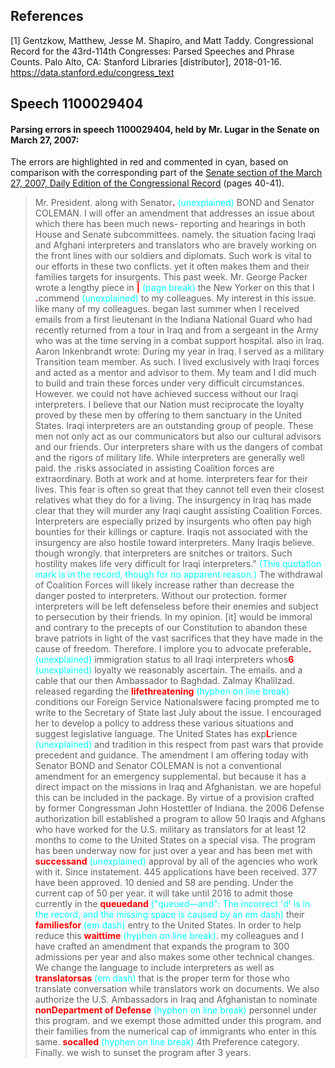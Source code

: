 ## References

[1] Gentzkow, Matthew, Jesse M. Shapiro, and Matt Taddy. Congressional Record for the 43rd-114th Congresses: Parsed Speeches and Phrase Counts. Palo Alto, CA: Stanford Libraries [distributor], 2018-01-16. https://data.stanford.edu/congress_text

## Speech 1100029404
#### Parsing errors in speech 1100029404, held by Mr. Lugar in the Senate on March 27, 2007:

The errors are highlighted in red and commented in cyan, based on comparison with the corresponding part of the [Senate section of the March 27, 2007, Daily Edition of the Congressional Record](https://www.congress.gov/110/crec/2007/03/27/CREC-2007-03-27-senate.pdf) (pages 40-41).

> Mr. President. along with Senator<span style="color:red;font-weight:700">.</span> <span style="color:cyan">(unexplained)</span> BOND and Senator COLEMAN. I will offer an amendment that addresses an issue about which there has been much news- reporting and hearings in both House and Senate subcommittees. namely. the situation facing Iraqi and Afghani interpreters and translators who are bravely working on the front lines with our soldiers and diplomats. Such work is vital to our efforts in these two conflicts. yet it often makes them and their families targets for insurgents. This past week. Mr. George Packer wrote a lengthy piece in <span style="color:red;font-weight:700">|</span> <span style="color:cyan">(page break)</span> the New Yorker on this that I <span style="color:red;font-weight:700">.</span>commend <span style="color:cyan">(unexplained)</span> to my colleagues. My interest in this issue. like many of my colleagues. began last summer when I received emails from a first lieutenant in the Indiana National Guard who had recently returned from a tour in Iraq and from a sergeant in the Army who was at the time serving in a combat support hospital. also in Iraq. Aaron Inkenbrandt wrote: During my year in Iraq. I served as a military Transition team member. As such. I lived exclusively with Iraqi forces and acted as a mentor and advisor to them. My team and I did much to build and train these forces under very difficult circumstances. However. we could not have achieved success without our Iraqi interpreters. I believe that our Nation must reciprocate the loyalty proved by these men by offering to them sanctuary in the United States. Iraqi interpreters are an outstanding group of people. These men not only act as our communicators but also our cultural advisors and our friends. Our interpreters share with us the dangers of combat and the rigors of military life. While interpreters are generally well paid. the .risks associated in assisting Coalition forces are extraordinary. Both at work and at home. interpreters fear for their lives. This fear is often so great that they cannot tell even their closest relatives what they do for a living. The insurgency in Iraq has made clear that they will murder any Iraqi caught assisting Coalition Forces. Interpreters are especially prized by insurgents who often pay high bounties for their killings or capture. Iraqis not associated with the insurgency are also hostile toward interpreters. Many Iraqis believe. though wrongly. that interpreters are snitches or traitors. Such hostility makes life very difficult for Iraqi interpreters." <span style="color:cyan">(This quotation mark is in the record, though for no apparent reason.)</span> The withdrawal of Coalition Forces will likely increase rather than decrease the danger posted to interpreters. Without our protection. former interpreters will be left defenseless before their enemies and subject to persecution by their friends. In my opinion. [it] would be immoral and contrary to the precepts of our Constitution to abandon these brave patriots in light of the vast sacrifices that they have made in the cause of freedom. Therefore. I implore you to advocate preferable<span style="color:red;font-weight:700">.</span> <span style="color:cyan">(unexplained)</span> immigration status to all Iraqi interpreters whos<span style="color:red;font-weight:700">6</span> <span style="color:cyan">(unexplained)</span> loyalty we reasonably ascertain. The emails. and a cable that our then Ambassador to Baghdad. Zalmay Khalilzad. released regarding the <span style="color:red;font-weight:700">lifethreatening</span> <span style="color:cyan">(hyphen on line break)</span> conditions our Foreign Service Nationalswere facing prompted me to write to the Secretary of State last July about the issue. I encouraged her to develop a policy to address these various situations and suggest legislative language. The United States has exp<span style="color:red;font-weight:700">L</span>rience <span style="color:cyan">(unexplained)</span> and tradition in this respect from past wars that provide precedent and guidance. The amendment I am offering today with Senator BOND and Senator COLEMAN is not a conventional amendment for an emergency supplemental. but because it has a direct impact on the missions in Iraq and Afghanistan. we are hopeful this can be included in the package. By virtue of a provision crafted by former Congressman John Hostettler of Indiana. the 2006 Defense authorization bill established a program to allow 50 Iraqis and Afghans who have worked for the U.S. military as translators for at least 12 months to come to the United States on a special visa. The program has been underway now for just over a year and has been met with <span style="color:red;font-weight:700">successand</span> <span style="color:cyan">(unexplained)</span> approval by all of the agencies who work with it. Since instatement. 445 applications have been received. 377 have been approved. 10 denied and 58 are pending. Under the current cap of 50 per year. it will take until 2016 to admit those currently in the <span style="color:red;font-weight:700">queuedand</span> <span style="color:cyan">("queued—and": The incorrect 'd' is in the record, and the missing space is caused by an em dash)</span> their <span style="color:red;font-weight:700">familiesfor</span> <span style="color:cyan">(em dash)</span> entry to the United States. In order to help reduce this <span style="color:red;font-weight:700">waittime</span> <span style="color:cyan">(hyphen on line break)</span>. my colleagues and I have crafted an amendment that expands the program to 300 admissions per year and also makes some other technical changes. We change the language to include interpreters as well as <span style="color:red;font-weight:700">translatorsas</span> <span style="color:cyan">(em dash)</span> that is the proper term for those who translate conversation while translators work on documents. We also authorize the U.S. Ambassadors in Iraq and Afghanistan to nominate <span style="color:red;font-weight:700">nonDepartment of Defense</span> <span style="color:cyan">(hyphen on line break)</span> personnel under this program. and we exempt those admitted under this program. and their families from the numerical cap of immigrants who enter in this same. <span style="color:red;font-weight:700">socalled</span> <span style="color:cyan">(hyphen on line break)</span> 4th Preference category. Finally. we wish to sunset the program after 3 years.
